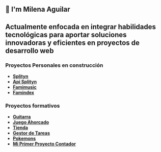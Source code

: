 ## 👋 I'm Milena Aguilar

## Actualmente enfocada en integrar habilidades tecnológicas para aportar soluciones innovadoras y eficientes en proyectos de desarrollo web

### Proyectos Personales en construcción
- **[Splityn](https://splytin.com/)**
- **[Api Splityn](https://api.splytin.com/)**
- **[Famimusic](https://music.famindex.com/)**
- **[Famindex](https://famindex.com/)**
### Proyectos formativos
- **[Guitarra](https://cool-phoenix-cbbc70.netlify.app/)**
- **[Juego Ahorcado](https://mi-primer-juego-mile.netlify.app/)**
- **[Tienda](https://quiet-dasik-c8d7ba.netlify.app/)**
- **[Gestor de Tareas](https://funny-liger-3cd499.netlify.app/)**
- **[Pokemons](https://fancy-alpaca-94d916.netlify.app/pokemons)**
- **[Mi Primer Proyecto Contador](https://my-first-project-m.netlify.app/)**
<!--
**milenaap/milenaap** is a ✨ _special_ ✨ repository because its `README.md` (this file) appears on your GitHub profile.

Here are some ideas to get you started:

- 🔭 I’m currently working on ...
- 🌱 I’m currently learning ...
- 👯 I’m looking to collaborate on ...
- 🤔 I’m looking for help with ...
- 💬 Ask me about ...
- 📫 How to reach me: ...
- 😄 Pronouns: ...
- ⚡ Fun fact: ...
-->
